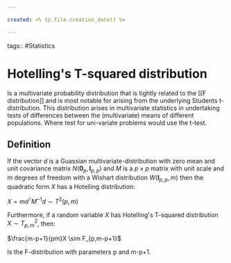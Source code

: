 ```yaml
---

created: <% tp.file.creation_date() %>

---
```

tags:: #Statistics 

# Hotelling's T-squared distribution

Is a multivariate probability distribution that is tightly related to the [[F distribution]] and is most notable for arising from the underlying Students t-distribution. This distribution arises in multivariate statistics in undertaking tests of differences between the (multivariate) means of different populations. Where test for uni-variate problems would use the t-test.

## Definition

If the vector $d$ is a Guassian multivariate-distribution with zero mean and unit covariance matrix $N(\textbf{0}_{p}, \textbf{I}_{p,p})$ and $M$ is a $p \times p$ matrix with unit scale and m degrees of freedom with a Wishart distribution $W(\textbf{I}_{p,p}, m)$ then the quadratic form $X$ has a Hotelling distribution:

$X = md^{\intercal}M^{-1}d \sim T^2(p,m)$

Furthermore, if a random variable $X$ has Hotelling's T-squared distribution $X \sim T^2_{p,m}$, then:

$\frac{m-p+1}{pm}X \sim F_{p,m-p+1}$

Is the F-distribution with parameters p and m-p+1.
